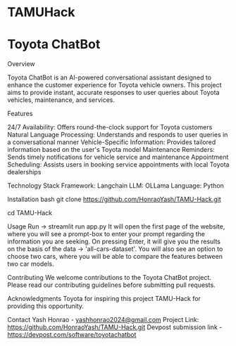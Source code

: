 # TAMUHack
# Toyota ChatBot

Overview

Toyota ChatBot is an AI-powered conversational assistant designed to enhance the customer experience for Toyota vehicle owners. This project aims to provide instant, accurate responses to user queries about Toyota vehicles, maintenance, and services.

Features

24/7 Availability: Offers round-the-clock support for Toyota customers
Natural Language Processing: Understands and responds to user queries in a conversational manner
Vehicle-Specific Information: Provides tailored information based on the user's Toyota model
Maintenance Reminders: Sends timely notifications for vehicle service and maintenance
Appointment Scheduling: Assists users in booking service appointments with local Toyota dealerships

Technology Stack
Framework: Langchain
LLM: OLLama
Language: Python

Installation
bash
git clone https://github.com/HonraoYash/TAMU-Hack.git

cd TAMU-Hack

Usage
Run -> streamlit run app.py
It will open the first page of the website, where you will see a prompt-box to enter your prompt regarding the information you are seeking. On pressing Enter, it will give you the results on the basis of the data -> 'all-cars-dataset'. You will also see an option to choose two cars, where you will be able to compare the features between two car models.

Contributing
We welcome contributions to the Toyota ChatBot project. Please read our contributing guidelines before submitting pull requests.


Acknowledgments
Toyota for inspiring this project
TAMU-Hack for providing this opportunity.

Contact
Yash Honrao - yashhonrao2024@gmail.com
Project Link: https://github.com/HonraoYash/TAMU-Hack.git
Devpost submission link - https://devpost.com/software/toyotachatbot

